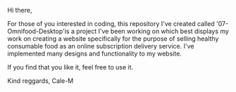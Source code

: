 Hi there,

For those of you interested in coding, this repository I've created called '07-Omnifood-Desktop'is a project I've been working on which best displays
my work on creating a website specifically for the purpose of selling healthy consumable food as an online subscription delivery service.
I've implemented many designs and functionality to my website.

If you find that you like it, feel free to use it.

Kind reggards,
Cale-M
